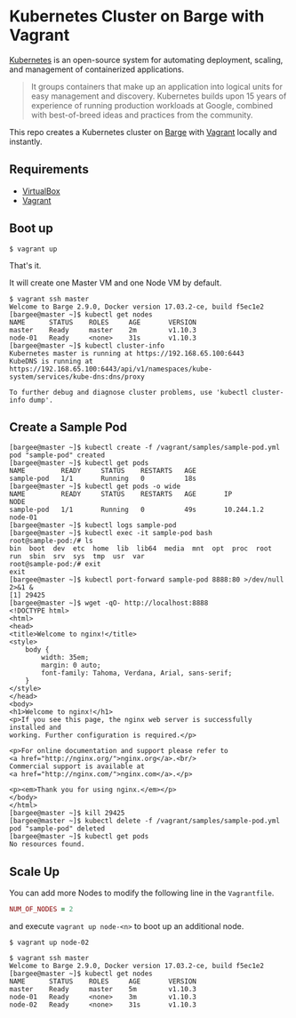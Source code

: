 # Kubernetes Cluster on Barge with Vagrant

[Kubernetes](https://kubernetes.io/) is an open-source system for automating deployment, scaling, and management of containerized applications.

> It groups containers that make up an application into logical units for easy management and discovery. Kubernetes builds upon 15 years of experience of running production workloads at Google, combined with best-of-breed ideas and practices from the community.

This repo creates a Kubernetes cluster on [Barge](https://github.com/bargees/barge-os) with [Vagrant](https://www.vagrantup.com/) locally and instantly.

## Requirements

- [VirtualBox](https://www.virtualbox.org/)
- [Vagrant](https://www.vagrantup.com/)

## Boot up

```
$ vagrant up
```

That's it.

It will create one Master VM and one Node VM by default.

```
$ vagrant ssh master
Welcome to Barge 2.9.0, Docker version 17.03.2-ce, build f5ec1e2
[bargee@master ~]$ kubectl get nodes
NAME      STATUS    ROLES     AGE       VERSION
master    Ready     master    2m        v1.10.3
node-01   Ready     <none>    31s       v1.10.3
[bargee@master ~]$ kubectl cluster-info
Kubernetes master is running at https://192.168.65.100:6443
KubeDNS is running at https://192.168.65.100:6443/api/v1/namespaces/kube-system/services/kube-dns:dns/proxy

To further debug and diagnose cluster problems, use 'kubectl cluster-info dump'.
```

## Create a Sample Pod

```
[bargee@master ~]$ kubectl create -f /vagrant/samples/sample-pod.yml
pod "sample-pod" created
[bargee@master ~]$ kubectl get pods
NAME         READY     STATUS    RESTARTS   AGE
sample-pod   1/1       Running   0          18s
[bargee@master ~]$ kubectl get pods -o wide
NAME         READY     STATUS    RESTARTS   AGE       IP           NODE
sample-pod   1/1       Running   0          49s       10.244.1.2   node-01
[bargee@master ~]$ kubectl logs sample-pod
[bargee@master ~]$ kubectl exec -it sample-pod bash
root@sample-pod:/# ls
bin  boot  dev  etc  home  lib  lib64  media  mnt  opt  proc  root  run  sbin  srv  sys  tmp  usr  var
root@sample-pod:/# exit
exit
[bargee@master ~]$ kubectl port-forward sample-pod 8888:80 >/dev/null 2>&1 &
[1] 29425
[bargee@master ~]$ wget -qO- http://localhost:8888
<!DOCTYPE html>
<html>
<head>
<title>Welcome to nginx!</title>
<style>
    body {
        width: 35em;
        margin: 0 auto;
        font-family: Tahoma, Verdana, Arial, sans-serif;
    }
</style>
</head>
<body>
<h1>Welcome to nginx!</h1>
<p>If you see this page, the nginx web server is successfully installed and
working. Further configuration is required.</p>

<p>For online documentation and support please refer to
<a href="http://nginx.org/">nginx.org</a>.<br/>
Commercial support is available at
<a href="http://nginx.com/">nginx.com</a>.</p>

<p><em>Thank you for using nginx.</em></p>
</body>
</html>
[bargee@master ~]$ kill 29425
[bargee@master ~]$ kubectl delete -f /vagrant/samples/sample-pod.yml
pod "sample-pod" deleted
[bargee@master ~]$ kubectl get pods
No resources found.
```

## Scale Up

You can add more Nodes to modify the following line in the `Vagrantfile`.

```ruby
NUM_OF_NODES = 2
```

and execute `vagrant up node-<n>` to boot up an additional node.

```
$ vagrant up node-02
```

```
$ vagrant ssh master
Welcome to Barge 2.9.0, Docker version 17.03.2-ce, build f5ec1e2
[bargee@master ~]$ kubectl get nodes
NAME      STATUS    ROLES     AGE       VERSION
master    Ready     master    5m        v1.10.3
node-01   Ready     <none>    3m        v1.10.3
node-02   Ready     <none>    31s       v1.10.3
```
